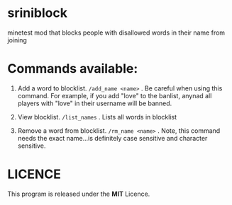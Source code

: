 # sriniblock
minetest mod that blocks people with disallowed words in their name from joining
# Commands available:
  1) Add a word to blocklist. `/add_name <name>` . Be careful when using this command. For example, if you add "love" to the banlist, anynad all players with "love" in their username will be banned.

  2) View blocklist. `/list_names` . Lists all words in blocklist
  
  3) Remove a word from blocklist. `/rm_name <name>` . Note, this command needs the exact name...is definitely case sensitive and character sensitive.
  
# LICENCE

This program is released under the **MIT** Licence.
